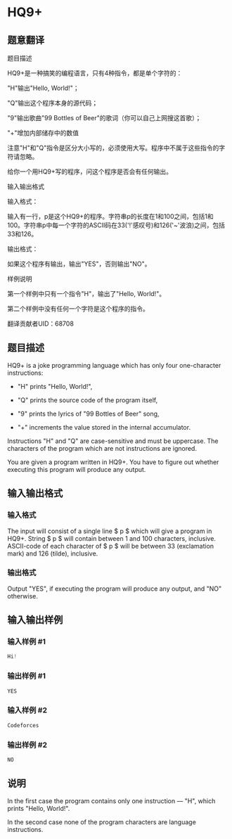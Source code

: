 # HQ9+

## 题意翻译

题目描述

HQ9+是一种搞笑的编程语言，只有4种指令，都是单个字符的：

"H"输出"Hello, World!"；

"Q"输出这个程序本身的源代码；

"9"输出歌曲"99 Bottles of Beer"的歌词（你可以自己上网搜这首歌）；

"+"增加内部储存中的数值

注意"H"和"Q"指令是区分大小写的，必须使用大写。程序中不属于这些指令的字符请忽略。

给你一个用HQ9+写的程序，问这个程序是否会有任何输出。

输入输出格式

输入格式：

输入有一行，p是这个HQ9+的程序。字符串p的长度在1和100之间，包括1和100。字符串p中每一个字符的ASCII码在33('!'感叹号)和126('~'波浪)之间，包括33和126。

输出格式：

如果这个程序有输出，输出"YES"，否则输出"NO"。

样例说明

第一个样例中只有一个指令"H"，输出了"Hello, World!"。

第二个样例中没有任何一个字符是这个程序的指令。

翻译贡献者UID：68708

## 题目描述

HQ9+ is a joke programming language which has only four one-character instructions:

- "H" prints "Hello, World!",

- "Q" prints the source code of the program itself,

- "9" prints the lyrics of "99 Bottles of Beer" song,

- "+" increments the value stored in the internal accumulator.

Instructions "H" and "Q" are case-sensitive and must be uppercase. The characters of the program which are not instructions are ignored.

You are given a program written in HQ9+. You have to figure out whether executing this program will produce any output.

## 输入输出格式

### 输入格式

The input will consist of a single line $ p $ which will give a program in HQ9+. String $ p $ will contain between 1 and 100 characters, inclusive. ASCII-code of each character of $ p $ will be between 33 (exclamation mark) and 126 (tilde), inclusive.

### 输出格式

Output "YES", if executing the program will produce any output, and "NO" otherwise.

## 输入输出样例

### 输入样例 #1

```cpp
Hi!

```
### 输出样例 #1

```cpp
YES

```
### 输入样例 #2

```cpp
Codeforces

```
### 输出样例 #2

```cpp
NO

```
## 说明

In the first case the program contains only one instruction — "H", which prints "Hello, World!".

In the second case none of the program characters are language instructions.

